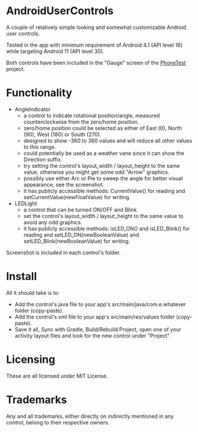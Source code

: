 # AndroidUserControls
A couple of relatively simple looking and somewhat customizable Android user controls.

Tested in the app with minimum requirement of Android 4.1 (API level 16) while targeting Android 11 (API level 30).

Both controls have been included in the "Gauge" screen of the [PhoneTest](https://github.com/GitHubDragonFly/PhoneTest) project.

# Functionality
- AngleIndicator
  - a control to indicate rotational position/angle, measured counterclockwise from the zero/home position.
  - zero/home position could be selected as either of East (0), North (90), West (180) or South (270).
  - designed to show -360 to 360 values and will reduce all other values to this range.
  - could potentially be used as a weather vane since it can show the Direction suffix.
  - try setting the control's layout_width / layout_height to the same value, otherwise you might get some odd "Arrow" graphics. 
  - possibly use either Arc or Pie to sweep the angle for better visual appearance, see the screenshot.
  - it has publicly accessible methods: CurrentValue() for reading and setCurrentValue(newFloatValue) for writing.
- LEDLight
  - a control that can be turned ON/OFF and Blink.
  - set the control's layout_width / layout_height to the same value to avoid any odd graphics. 
  - it has publicly accessible methods: isLED_ON() and isLED_Blink() for reading and setLED_ON(newBooleanValue) and setLED_Blink(newBooleanValue) for writing.

Screenshot is included in each control's folder.

# Install

All it should take is to:

- Add the control's java file to your app's src/main/java/com.e.whatever folder (copy-paste).
- Add the control's xml file to your app's src/main/res/values folder (copy-paste).
- Save it all, Sync with Gradle, Build/Rebuild Project, open one of your activity layout files and look for the new control under "Project".

# Licensing
These are all licensed under MIT License.

# Trademarks
Any and all trademarks, either directly on indirectly mentioned in any control, belong to their respective owners.

